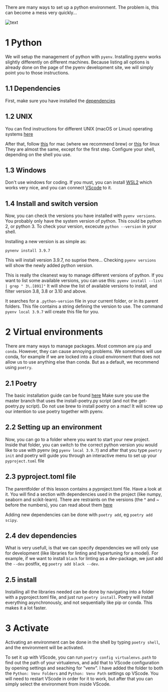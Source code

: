 There are many ways to set up a python environment. The problem is, this can
become a mess very quickly...

![text](../img/python_environment.png)

# 1 Python
We will setup the management of python with `pyenv`. Installing pyenv works
slightly differently on different machines. Because listing all options is
already done on the page of the pyenv development site, we will simply point you
to those instructions.

## 1.1 Dependencies
First, make sure you have installed the [dependencies](https://github.com/pyenv/pyenv/wiki#suggested-build-environment)

## 1.2 UNIX
You can find instructions for different UNIX (macOS or Linux) operating systems [here](https://github.com/pyenv/pyenv/wiki#suggested-build-environment)

After that, follow [this](https://github.com/pyenv/pyenv#homebrew-in-macos) for
mac (where we recommend brew)
or [this](https://github.com/pyenv/pyenv#basic-github-checkout) for linux
They are almost the same, except for the first step. Configure your shell,
depending on the shell you use.

## 1.3 Windows
Don't use windows for coding.
If you must, you can install [WSL2](https://learn.microsoft.com/en-us/windows/wsl/install) which works very nice, and you can connect [VScode](https://code.visualstudio.com/blogs/2019/09/03/wsl2) to it.

## 1.4 Install and switch version

Now, you can check the versions you have installed with `pyenv versions`. You
probably only have the system version of python. This could be python 2, or
python 3. To check your version, excecute `python --version` in your shell.

Installing a new version is as simple as:

`pynenv install 3.9.7`

This will install version 3.9.7, no suprise there...
Checking `pyenv versions` will show the newly added python version.

This is really the cleanest way to manage different versions of python. If you
want to list some available versions, you can use this:
`pyenv install --list | grep " 3\.[891]"`
It will show the list of available versions to install, and filter version 3.8,
3.8 or 3.10 and above.

It searches for a `.python-version` file in your current folder, or in its
parent folders. This file contains a string defining the version to use. The
command `pyenv local 3.9.7` will create this file for you.

# 2 Virtual environments
There are many ways to manage packages. Most common are `pip` and `conda`.
However, they can cause annoying problems. We sometimes will use conda, for
example if we are locked into a cloud environment that does not allow us to use
anything else than conda. But as a default, we recommend using `poetry`.

## 2.1 Poetry
The basic installation guide can be found
[here](https://python-poetry.org/docs/master/)
Make sure you use the master branch that uses the install-poetry.py script (and
not the get-poetry.py script). Do not use brew to install poetry on a mac! It
will screw up our intention to use poetry together with pyenv.


## 2.2 Setting up an environment

Now, you can go to a folder where you want to start your new project.
Inside that folder, you can switch to the correct python version you would like
to use with pyenv (eg `pyenv local 3.9.7`) and after that you type `poetry init`
and poetry will guide you through an interactive menu to set up your
`pyproject.toml` file

## 2.3 pyproject.toml file

The parentfolder of this lesson contains a pyproject.toml file. Have a look at
it. You will find a section with dependencies used in the project (like numpy,
seaborn and scikit-learn). There are restraints on the versions (the ^ and ~
before the numbers), you can read
about them [here](https://python-poetry.org/docs/master/dependency-specification/)

Adding new dependencies can be done with `poetry add`, eg `poetry add scipy`.
## 2.4 dev dependencies
What is very usefull, is that we can specify dependencies we will only use for
development (like libraries for linting and hypertuning for a model). For
example, if we want to install `black` for linting as a dev-package, we just add
the `--dev` postfix, eg `poetry add black --dev`.

## 2.5 install
Installing all the libraries needed can be done by navigating into a folder with
a pyproject.toml file, and just run `poetry install`. Poetry will install
everything asynchronously, and not sequentially like pip or conda. This makes it
a lot faster.

# 3 Activate
Activating an environment can be done in the shell by typing `poetry shell`, and
the environment will be activated.

To set it up with VScode, you can run `poetry config virtualenvs.path` to find
out the path of your virtualenvs, and add that to VScode configuration by
opening settings and seaching for "venv". I have added the folder to both the
`Python: Venv Folders` and `Python: Venv Path` settings op VScode. You will need
to restart VScode in order for it to work, but after that you can simply select
the environment from inside VScode.
